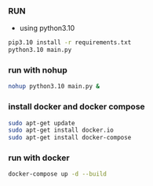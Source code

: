 ### RUN
- using python3.10
```bash
pip3.10 install -r requirements.txt
python3.10 main.py
```
### run with nohup

```bash
nohup python3.10 main.py &
```

### install docker and docker compose
```bash
sudo apt-get update
sudo apt-get install docker.io
sudo apt-get install docker-compose
```

### run with docker
```bash
docker-compose up -d --build
```

